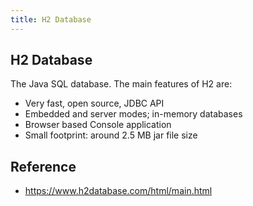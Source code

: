 ```yaml
---
title: H2 Database
---
```


## H2 Database
The Java SQL database. The main features of H2 are:

- Very fast, open source, JDBC API
- Embedded and server modes; in-memory databases
- Browser based Console application
- Small footprint: around 2.5 MB jar file size


## Reference
- https://www.h2database.com/html/main.html
